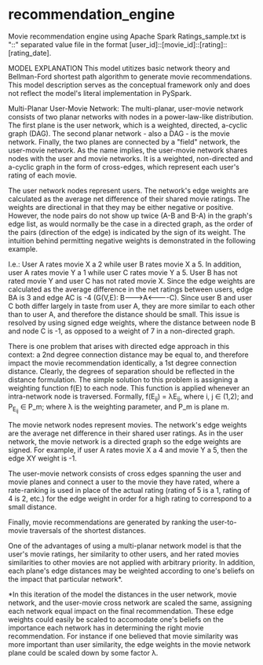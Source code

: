 # recommendation_engine
Movie recommendation engine using Apache Spark
Ratings_sample.txt is "::" separated value file in the format [user_id]::[movie_id]::[rating]::[rating_date]. 


MODEL EXPLANATION
This model utitizes basic network theory and Bellman-Ford shortest path algorithm to generate movie recommendations. This model description serves as the conceptual framework only and does not reflect the model's literal implementation in PySpark. 

Multi-Planar User-Movie Network: The multi-planar, user-movie network consists of two planar networks with nodes in a power-law-like distribution. The first plane is the user network, which is a weighted, directed, a-cyclic graph (DAG). The second planar network - also a DAG - is the movie network. Finally, the two planes are connected by a "field" network, the user-movie network. As the name implies, the user-movie network shares nodes with the user and movie networks. It is a weighted, non-directed and a-cyclic graph in the form of cross-edges, which represent each user's rating of each movie. 

  The user network nodes represent users. The network's edge weights are calculated as the average net difference of their shared movie ratings. The weights are directional in that they may be either negative or positive. However, the node pairs do not show up twice (A-B and B-A) in the graph's edge list, as would normally be the case in a directed graph, as the order of the pairs (direction of the edge) is indicated by the sign of its weight. The intuition behind permitting negative weights is demonstrated in the following example. 
  
   I.e.: User A rates movie X a 2 while user B rates movie X a 5. In addition, user A rates movie Y a 1 while user C rates movie Y a 5. User B has not rated movie Y and user C has not rated movie X. Since the edge weights are calculated as the average difference in the net ratings between users, edge BA is 3 and edge AC is -4 (G(V,E): B--->A<----C). Since user B and user C both differ largely in taste from user A, they are more similar to each other than to user A, and therefore the distance should be small. This issue is resolved by using signed edge weights, where the distance between node B and node C is -1, as opposed to a weight of 7 in a non-directed graph. 
   
   There is one problem that arises with directed edge approach in this context: a 2nd degree connection distance may be equal to, and therefore impact the movie recommendation identically, a 1st degree connection distance. Clearly, the degrees of separation should be reflected in the distance formulation. The simple solution to this problem is assigning a weighting function f(E) to each node. This function is applied whenever an intra-network node is traversed. Formally, f(E<sub>ij</sub>) = λE<sub>ij</sub>, where i, j ∈ (1,2); and P<sub>E<sub>ij</sub></sub> ∈ P_m; where λ is the weighting parameter, and P_m is plane m.
  
  The movie network nodes represent movies. The network's edge weights are the average net difference in their shared user ratings. As in the user network, the movie network is a directed graph so the edge weights are signed. For example, if user A rates movie X a 4 and movie Y a 5, then the edge XY weight is -1. 
  
  The user-movie network consists of cross edges spanning the user and movie planes and connect a user to the movie they have rated, where a rate-ranking is used in place of the actual rating (rating of 5 is a 1, rating of 4 is 2, etc.) for the edge weight in order for a high rating to correspond to a small distance.
  
  Finally, movie recommendations are generated by ranking the user-to-movie traversals of the shortest distances. 
  
  One of the advantages of using a multi-planar network model is that the user's movie ratings, her similarity to other users, and her rated movies similarities to other movies are not applied with arbitrary priority. In addition, each plane's edge distances may be weighted according to one's beliefs on the impact that particular network*.

 *In this iteration of the model the distances in the user network, movie network, and the user-movie cross network are scaled the same, assigning each network equal impact on the final recommendation. These edge weights could easily be scaled to accomodate one's beliefs on the importance each network has in determining the right movie recommendation. For instance if one believed that movie similarity was more important than user similarity, the edge weights in the movie network plane could be scaled down by some factor λ.   

